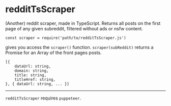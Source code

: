 # redditTsScraper

(Another) reddit scraper, made in TypeScript. Returns all posts on the first page of any given subreddit, filtered without ads or nsfw content.

```
const scraper = require('path/to/redditTsScraper.js')
```

gives you access the `scraper()` function. `scraper(subReddit)` returns a Promise for an Array of the front pages posts.

```
[{
    dataUrl: string,
    domain: string,
    title: string,
    titleHref: string,
}, { dataUrl: string, ... }]
```

---

`redditTsScraper` requires `puppeteer`.
